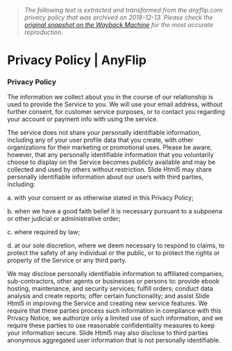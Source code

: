 > *The following text is extracted and transformed from the anyflip.com privacy policy that was archived on 2018-12-13. Please check the [original snapshot on the Wayback Machine](https://web.archive.org/web/20181213084727id_/http%3A//anyflip.com/privacy) for the most accurate reproduction.*

# Privacy Policy | AnyFlip

### Privacy Policy

The information we collect about you in the course of our relationship is used to provide the Service to you. We will use your email address, without further consent, for customer service purposes, or to contact you regarding your account or payment info with using the service.

The service does not share your personally identifiable information, including any of your user profile data that you create, with other organizations for their marketing or promotional uses. Please be aware, however, that any personally identifiable information that you voluntarily choose to display on the Service becomes publicly available and may be collected and used by others without restriction. Slide Html5 may share personally identifiable information about our users with third parties, including: 

a. with your consent or as otherwise stated in this Privacy Policy; 

b. when we have a good faith belief it is necessary pursuant to a subpoena or other judicial or administrative order; 

c. where required by law; 

d. at our sole discretion, where we deem necessary to respond to claims, to protect the safety of any individual or the public, or to protect the rights or property of the Service or any third party. 

We may disclose personally identifiable information to affiliated companies, sub-contractors, other agents or businesses or persons to: provide ebook hosting, maintenance, and security services; fulfill orders; conduct data analysis and create reports; offer certain functionality; and assist Slide Html5 in improving the Service and creating new service features. We require that these parties process such information in compliance with this Privacy Notice, we authorize only a limited use of such information, and we require these parties to use reasonable confidentiality measures to keep your information secure. Slide Html5 may also disclose to third parties anonymous aggregated user information that is not personally identifiable.
